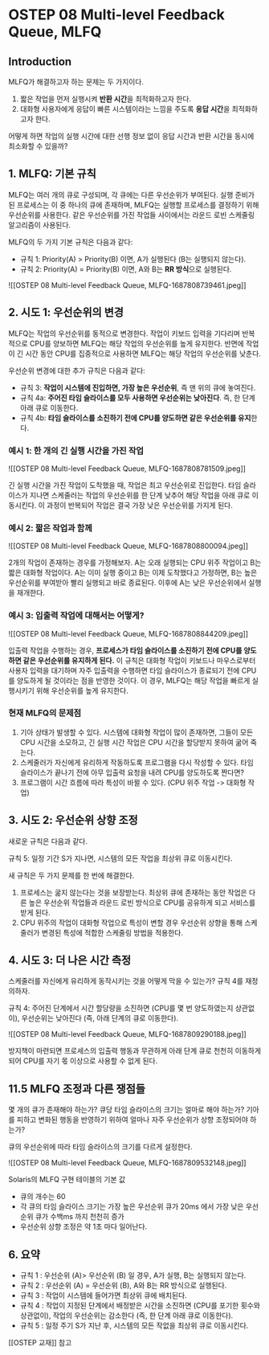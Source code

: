# OSTEP 08 Multi-level Feedback Queue, MLFQ

## Introduction

MLFQ가 해결하고자 하는 문제는 두 가지이다.

1. 짧은 작업을 먼저 실행시켜 **반환 시간**을 최적화하고자 한다.
2. 대화형 사용자에게 응답이 빠른 시스템이라는 느낌을 주도록 **응답 시간**을 최적화하고자 한다.

어떻게 하면 작업의 실행 시간에 대한 선행 정보 없이 응답 시간과 반환 시간을 동시에 최소화할 수 있을까?

## 1. MLFQ: 기본 규칙

MLFQ는 여러 개의 큐로 구성되며, 각 큐에는 다른 우선순위가 부여된다. 실행 준비가 된 프로세스는 이 중 하나의 큐에 존재하며, MLFQ는 실행할 프로세스를 결정하기 위해 우선순위를 사용한다. 같은 우선순위를 가진 작업들 사이에서는 라운드 로빈 스케줄링 알고리즘이 사용된다.

MLFQ의 두 가지 기본 규칙은 다음과 같다:

- 규칙 1: Priority(A) > Priority(B) 이면, A가 실행된다 (B는 실행되지 않는다).
- 규칙 2: Priority(A) = Priority(B) 이면, A와 B는 **RR 방식**으로 실행된다.

![[OSTEP 08 Multi-level Feedback Queue, MLFQ-1687808739461.jpeg]]

## 2. 시도 1: 우선순위의 변경

MLFQ는 작업의 우선순위를 동적으로 변경한다. 작업이 키보드 입력을 기다리며 반복적으로 CPU를 양보하면 MLFQ는 해당 작업의 우선순위를 높게 유지한다. 반면에 작업이 긴 시간 동안 CPU를 집중적으로 사용하면 MLFQ는 해당 작업의 우선순위를 낮춘다.

우선순위 변경에 대한 추가 규칙은 다음과 같다:

- 규칙 3: **작업이 시스템에 진입하면, 가장 높은 우선순위**, 즉 맨 위의 큐에 놓여진다.
- 규칙 4a: **주어진 타임 슬라이스를 모두 사용하면 우선순위는 낮아진다**. 즉, 한 단계 아래 큐로 이동한다.
- 규칙 4b: **타임 슬라이스를 소진하기 전에 CPU를 양도하면 같은 우선순위를 유지**한다.

### 예시 1: 한 개의 긴 실행 시간을 가진 작업

![[OSTEP 08 Multi-level Feedback Queue, MLFQ-1687808781509.jpeg]]

긴 실행 시간을 가진 작업이 도착했을 때, 작업은 최고 우선순위로 진입한다. 타임 슬라이스가 지나면 스케줄러는 작업의 우선순위를 한 단계 낮추어 해당 작업을 아래 큐로 이동시킨다. 이 과정이 반복되어 작업은 결국 가장 낮은 우선순위를 가지게 된다.

### 예시 2: 짧은 작업과 함께

![[OSTEP 08 Multi-level Feedback Queue, MLFQ-1687808800094.jpeg]]

2개의 작업이 존재하는 경우를 가정해보자. A는 오래 실행되는 CPU 위주 작업이고 B는 짧은 대화형 작업이다. A는 이미 실행 중이고 B는 이제 도착했다고 가정하면, B는 높은 우선순위를 부여받아 빨리 실행되고 바로 종료된다. 이후에 A는 낮은 우선순위에서 실행을 재개한다.

### 예시 3: 입출력 작업에 대해서는 어떻게?

![[OSTEP 08 Multi-level Feedback Queue, MLFQ-1687808844209.jpeg]]

입출력 작업을 수행하는 경우, **프로세스가 타임 슬라이스를 소진하기 전에 CPU를 양도하면 같은 우선순위를 유지하게 된다.** 이 규칙은 대화형 작업이 키보드나 마우스로부터 사용자 입력을 대기하며 자주 입출력을 수행하면 타임 슬라이스가 종료되기 전에 CPU를 양도하게 될 것이라는 점을 반영한 것이다. 이 경우, MLFQ는 해당 작업을 빠르게 실행시키기 위해 우선순위를 높게 유지한다.

### 현재 MLFQ의 문제점

1. 기아 상태가 발생할 수 있다. 시스템에 대화형 작업이 많이 존재하면, 그들이 모든 CPU 시간을 소모하고, 긴 실행 시간 작업은 CPU 시간을 할당받지 못하여 굶어 죽는다.
2. 스케줄러가 자신에게 유리하게 작동하도록 프로그램을 다시 작성할 수 있다. 타임 슬라이스가 끝나기 전에 아무 입출력 요청을 내려 CPU를 양도하도록 짠다면?
3. 프로그램이 시간 흐름에 따라 특성이 바뀔 수 있다. (CPU 위주 작업 -> 대화형 작업)

## 3. 시도 2: 우선순위 상향 조정

새로운 규칙은 다음과 같다.

규칙 5: 일정 기간 S가 지나면, 시스템의 모든 작업을 최상위 큐로 이동시킨다.

새 규칙은 두 가지 문제를 한 번에 해결한다. 

1. 프로세스는 굶지 않는다는 것을 보장받는다. 최상위 큐에 존재하는 동안 작업은 다른 높은 우선순위 작업들과 라운드 로빈 방식으로 CPU를 공유하게 되고 서비스를 받게 된다. 
2. CPU 위주의 작업이 대화형 작업으로 특성이 변할 경우 우선순위 상향을 통해 스케줄러가 변경된 특성에 적합한 스케줄링 방법을 적용한다.

## 4. 시도 3: 더 나은 시간 측정

스케줄러를 자신에게 유리하게 동작시키는 것을 어떻게 막을 수 있는가?
규칙 4를 재정의하자.

규칙 4: 주어진 단계에서 시간 할당량을 소진하면 (CPU를 몇 번 양도하였는지 상관없이), 우선순위는 낮아진다 (즉, 아래 단계의 큐로 이동한다).

![[OSTEP 08 Multi-level Feedback Queue, MLFQ-1687809290188.jpeg]]

방지책이 마련되면 프로세스의 입출력 행동과 무관하게 아래 단계 큐로 천천히 이동하게 되어 CPU를 자기 몫 이상으로 사용할 수 없게 된다.

## 11.5 MLFQ 조정과 다른 쟁점들

몇 개의 큐가 존재해야 하는가? 큐당 타임 슬라이스의 크기는 얼마로 해야 하는가? 기아를 피하고 변화된 행동을 반영하기 위하여 얼마나 자주 우선순위가 상향 조정되어야 하는가?

큐의 우선순위에 따라 타임 슬라이스의 크기를 다르게 설정한다.

![[OSTEP 08 Multi-level Feedback Queue, MLFQ-1687809532148.jpeg]]

Solaris의 MLFQ 구현 테이블의 기본 값

- 큐의 개수는 60
- 각 큐의 타임 슬라이스 크기는 가장 높은 우선순위 큐가 20ms 에서 가장 낮은 우선순위 큐가 수백ms 까지 천천히 증가
- 우선순위 상향 조정은 약 1초 마다 일어난다.

## 6. 요약

- 규칙 1 : 우선순위 (A)> 우선순위 (B) 일 경우, A가 실행, B는 실행되지 않는다. 
- 규칙 2 : 우선순위 (A) = 우선순위 (B), A와 B는 RR 방식으로 실행된다. 
- 규칙 3 : 작업이 시스템에 들어가면 최상위 큐에 배치된다. 
- 규칙 4 : 작업이 지정된 단계에서 배정받은 시간을 소진하면 (CPU를 포기한 횟수와 상관없이), 작업의 우선순위는 감소한다 (즉, 한 단계 아래 큐로 이동한다).
- 규칙 5 : 일정 주기 S가 지난 후, 시스템의 모든 작없을 최상위 큐로 이동시킨다.

[[OSTEP 교재]] 참고
